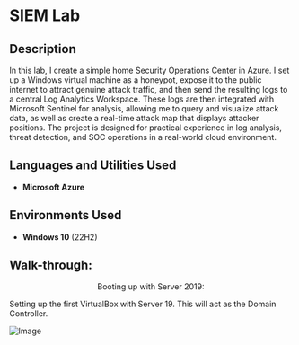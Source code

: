 <h1>SIEM Lab</h1>

<h2>Description</h2>
In this lab, I create a simple home Security Operations Center in Azure. I set up a Windows virtual machine as a honeypot, expose it to the public internet to attract genuine attack traffic, and then send the resulting logs to a central Log Analytics Workspace. These logs are then integrated with Microsoft Sentinel for analysis, allowing me to query and visualize attack data, as well as create a real-time attack map that displays attacker positions. The project is designed for practical experience in log analysis, threat detection, and SOC operations in a real-world cloud environment.
<br />

<h2>Languages and Utilities Used</h2>

- <b>Microsoft Azure</b> 

<h2>Environments Used </h2>

- <b>Windows 10</b> (22H2)

<h2>Walk-through:</h2>

<p align="center">
Booting up with Server 2019: <br/>

Setting up the first VirtualBox with Server 19. This will act as the Domain Controller.

![Image](https://github.com/user-attachments/assets/bfc1e23f-4edd-48ec-a3fd-5a716c1db07a)
